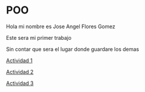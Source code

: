 # POO
Hola mi nombre es Jose Angel Flores Gomez

Este sera mi primer trabajo

Sin contar que sera el lugar donde guardare los demas

[Actividad 1](./Setup/README.md)

[Actividad 2](./Pelicula/Program.cs)

[Actividad 3](./Actores/Program.cs)

